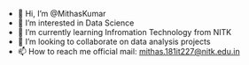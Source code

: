 - 👋 Hi, I’m @MithasKumar
- 👀 I’m interested in Data Science
- 🌱 I’m currently learning Infromation Technology from NITK
- 💞️ I’m looking to collaborate on data analysis projects
- 📫 How to reach me official mail: mithas.181it227@nitk.edu.in

<!---
MithasKumar/MithasKumar is a ✨ special ✨ repository because its `README.md` (this file) appears on your GitHub profile.
You can click the Preview link to take a look at your changes.
--->
